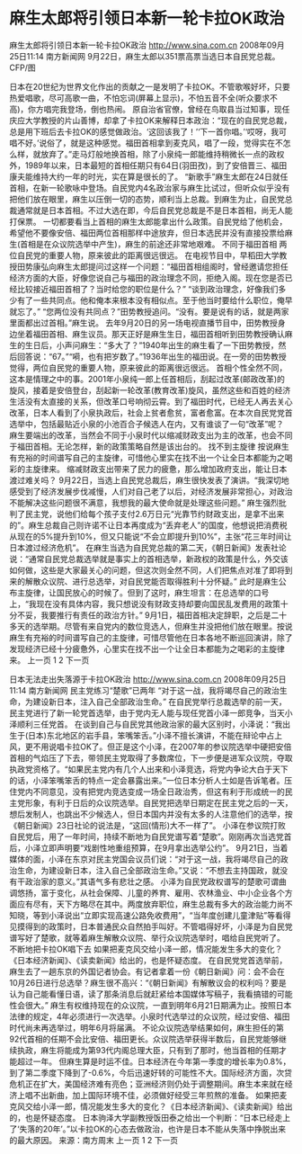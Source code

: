 # 麻生太郎将引领日本新一轮卡拉OK政治

麻生太郎将引领日本新一轮卡拉OK政治
http://www.sina.com.cn  2008年09月25日11:14   南方新闻网
9月22日，麻生太郎以351票高票当选日本自民党总裁。 CFP/图

日本在20世纪为世界文化作出的贡献之一是发明了卡拉OK。不管歌喉好坏，只要热爱唱歌，尽可高歌一曲，不怕忘词(屏幕上显示)，不怕五音不全(听众要求不高)，你方唱完我登场，倒也热闹。
原自治省官僚，曾经在鸟取县当过知事，现任庆应大学教授的片山善博，却拿了卡拉OK来解释日本政治：“现在的自民党总裁，总是用下班后去卡拉OK的感觉做政治。‘这回该我了！’‘下一首你唱。’‘哎呀，我可唱不好。’说俗了，就是这种感觉。福田首相拿到麦克风，唱了一段，觉得实在不怎么样，就放弃了。”走马灯般地换首相，除了小泉纯一郎能维持稍微长一点的政权外，1989年以来，日本最短的首相任期只有64日(羽田孜)，到了安倍晋三、福田康夫能维持大约一年的时光，实在算是很长的了。
“新歌手”麻生太郎在24日就任首相，在新一轮歌咏中登场。自民党内4名政治家与麻生比试过，但听众似乎没有把他们放在眼里，麻生以压倒一切的态势，顺利当上总裁。到麻生为止，自民党总裁通常就是日本首相。不过大选在即，今后自民党总裁是不是日本首相，尚无人能打保票。
一切都要看当上首相的麻生太郎能拿出什么政策。自民党给了他机会，希望他不要像安倍、福田两位首相那样中途放弃，但日本选民并没有直接投票给麻生(首相是在众议院选举中产生)，麻生的前途还非常地艰难。
不同于福田首相
两位自民党的重要人物，原来彼此的距离很远很远。
在电视节目中，早稻田大学教授田势康弘向麻生太郎提问过这样一个问题：“福田首相组阁时，曾经邀请您担任经济方面的大臣，好像您说自己与福田的政治理念不同，拒绝入阁。现在您是否已经比较接近福田首相了？当时给您的职位是什么？”
“谈到政治理念，好像我们多少有了一些共同点。他和俺本来根本没有相似点。至于他当时要给什么职位，俺早就忘了。”
“您两位没有共同点？”田势教授追问。“没有。要是说有的话，就是两家里面都出过首相。”麻生说。
去年9月20日的另一场电视直播节目中，田势教授身边坐着福田首相、麻生议员。那天正好是麻生生日，福田首相听到田势教授确认麻生的生日后，小声问麻生：“多大了？”1940年出生的麻生看了一下田势教授，然后回答说：“67。”“嗬，也有把岁数了。”1936年出生的福田说。在一旁的田势教授觉得，两位自民党的重要人物，原来彼此的距离很远很远。
首相个性全然不同，这本是情理之中的事。2001年小泉纯一郎上任首相后，刮起过改革(邮政改革)的旋风，接着是安倍登台，刮起新一轮改革(教育改革)旋风，虽然这些和百姓的经济生活没有太直接的关系，但改革口号响彻云霄。到了福田时代，已经无人再去关心改革，日本人看到了小泉执政后，社会上贫者愈贫，富者愈富。在本次自民党党首选举中，包括最贴近小泉的小池百合子候选人在内，又有谁谈了一句“改革”呢？
麻生要端出的改革，当然会不同于小泉时代以缩减财政支出为主的改革，也会不同于福田首相。无论怎样，新的政策策略自然是该出台的。
找不到主旋律
按说麻生有充裕的时间谱写自己的主旋律，可惜他心里实在找不出一个让全日本都能为之喝彩的主旋律来。
缩减财政支出带来了民力的疲惫，那么增加政府支出，能让日本渡过难关吗？
9月22日，当选上自民党总裁后，麻生很快发表了演讲。“我深切地感受到了经济发展步伐减慢，人们对自己老了以后，对经济发展非常担心，对政治不能解决这些问题很不满意，我想我的最大使命就是处理这些问题。”
麻生强烈批判了民主党，说他们给每个孩子支付2.6万日元“光靠节约财政支出，是拿不出来的”。麻生总裁自己则许诺不让日本再度成为“丢弃老人”的国度，他想说把消费税从现在的5%提升到10%，但又只能说“不会立即提升到10%”，主张“花三年时间让日本渡过经济危机”。
在麻生当选为自民党总裁的第二天，《朝日新闻》发表社论说：“通常自民党总裁选举就是事实上的首相选举，新政权的政策是什么，外交该如何做，这些是大家最关心的问题，但这次则全然不同，人们把焦点对准了即将到来的解散众议院、进行总选举，对自民党能否取得胜利十分怀疑。”
此时是麻生公布主旋律，让国民放心的时候了。但到了这时，麻生坦言：在总选举的口号上，“我现在没有具体内容，我只想说没有财政支持却要向国民乱发费用的政策十分不妥，我要推行有责任的政治方针。”
9月1日，福田首相决定辞职，之后是二十多天的选举期。尽管有来自党内的数位竞选人，但麻生并没把他们放在眼里。按说麻生有充裕的时间谱写自己的主旋律，可惜尽管他在日本各地不断巡回演讲，除了发现经济已经十分疲惫外，心里实在找不出一个让全日本都能为之喝彩的主旋律来。
上一页
1
2
下一页

日本无法走出失落源于卡拉OK政治
http://www.sina.com.cn  2008年09月25日11:14   南方新闻网
民主党练习“楚歌”已两年
“对于这一战，我将竭尽自己的政治生命，为建设新日本，注入自己全部政治生命。”
在自民党举行总裁选举的前一天，民主党进行了新一轮党首选举，由于党内无人能与现任党首小泽一郎竞争，当天小泽顺利三任党首。
在谈到自己与自民党其他政治家的最大区别时，小泽说：“我出生于(日本)东北地区的岩手县，笨嘴笨舌。”小泽不擅长演讲，不能在辩论中占上风，更不用说唱卡拉OK了。但正是这个小泽，在2007年的参议院选举中硬把安倍首相的气焰压了下去，带领民主党取得了多数席位，下一步便是进军众议院，夺取执政党资格了。“如果民主党内有几个人出来和小泽竞选，将党内争论大白于天下的话，小泽笨嘴笨舌的特点一定会暴露出来。”一位日本分析人士如是告诉笔者。压住党内不同意见，没有把党内竞选变成一场全日政治秀，但这有利于形成统一的民主党形象，有利于日后的众议院选举。自民党把选举日期定在民主党之后的一天，想后发制人，也跳出不少候选人，但日本国内并没有太多的人注意他们的选举，按《朝日新闻》23日社论的说法是，“这回(情形)大不一样了”。
小泽在参议院打败自民党后，用了一年时间，持续不断地为自民党谱写着“楚歌”。刚刚再次当选党首后，小泽立即声明要“戏剧性地重组预算，在9月拿出选举公约”。
9月21日，当着媒体的面，小泽在东京对民主党国会议员们说：“对于这一战，我将竭尽自己的政治生命，为建设新日本，注入自己全部政治生命。”又说：“不想去主持国政，就没有干政治家的意义。”其语气多有悲壮之感。
小泽为自民党政权谱写的楚歌可谓曲调悠扬，富于变化，从社会保障、儿童的养育、雇用、农林渔业、中小企业各个方面应有尽有，天下方略尽在其中。两度放弃职位，麻生总裁有多大的政治能力尚不知晓，等到小泽说出“立即实现高速公路免收费用”，“当年度创建儿童津贴”等看得见摸得到的政策时，日本普通民众自然拍手叫好。不管唱得好坏，小泽是为自民党谱写好了楚歌，就等着麻生解散众议院、举行众议院选举时，唱给自民党听了。
不断地把卡拉OK唱下去
如果把麦克风交给小泽一郎，情况能发生多大的变化？《日本经济新闻》、《读卖新闻》给出的，也是怀疑态度。
在自民党党首选举前，麻生去了一趟东京的外国记者协会。有记者拿着一份《朝日新闻》问：会不会在10月26日进行总选举？麻生很不高兴：“《朝日新闻》有解散议会的权利吗？要是认为自己能看懂日语，读了那条消息后就赶紧给本国媒体写稿子，我看搞错的可能性会很大。”
麻生有权维持现在的众议院，一直到明年6月21日期满为止。按照日本法律的规定，4年必须进行一次选举。小泉时代选举过的众议院，经过安倍、福田时代尚未再选举过，明年6月将届满。
不论众议院选举结果如何，麻生担任的第92代首相的任期不会比安倍、福田更长。众议院选举获得半数后，自民党能够继续执政，麻生将能成为第93代内阁总理大臣，只有到了那时，他当首相的任期才能超过一年。
但麻生算是时运不佳。日本经济在今年第一季度的增长率为0.8%，到了第二季度下降到了-0.6%，今后迅速好转的可能性不大。国际经济方面，次贷危机正在扩大，美国经济难有亮色；亚洲经济则仍处于调整期间。麻生本来就在经济上唱不出新曲，加上国际环境不佳，必须做好经受三年煎熬的准备。
如果把麦克风交给小泽一郎，情况能发生多大的变化？《日本经济新闻》、《读卖新闻》给出的，也是怀疑态度。
日本驹泽大学副教授饭田泰之给出一个判断：“日本已经走上了‘失落的20年’。”以卡拉OK的心态去做政治，也许是日本不能从失落中挣脱出来的最大原因。
来源：南方周末
上一页
1
2
下一页

